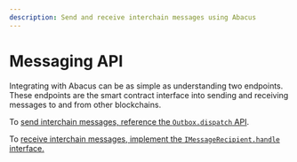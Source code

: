 ```yaml
---
description: Send and receive interchain messages using Abacus
---
```


# Messaging API

Integrating with Abacus can be as simple as understanding two endpoints. These endpoints are the smart contract interface into sending and receiving messages to and from other blockchains.

To [send interchain messages, reference the `Outbox.dispatch` API](send.md).

To [receive interchain messages, implement the `IMessageRecipient.handle` interface.](receive.md)

